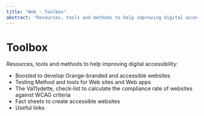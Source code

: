 ```yaml
---
title: "Web - Toolbox"
abstract: "Resources, tools and methods to help improving digital accessibility"
---
```


# Toolbox

Resources, tools and methods to help improving digital accessibility:
- Boosted to develop Orange-branded and accessible websites
- Testing Method and tools for Web sites and Web apps
- The Va11ydette, check-list to calculate the compliance rate of websites against WCAG criteria
- Fact sheets to create accessible websites
- Useful links

